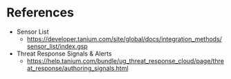 # References
- Sensor List
	- https://developer.tanium.com/site/global/docs/integration_methods/sensor_list/index.gsp
- Threat Response Signals & Alerts
	- https://help.tanium.com/bundle/ug_threat_response_cloud/page/threat_response/authoring_signals.html